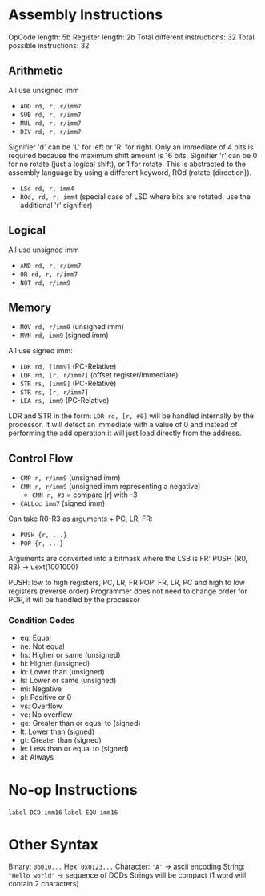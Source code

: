 # Assembly Instructions

OpCode length: 5b
Register length: 2b
Total different instructions: 32
Total possible instructions: 32

## Arithmetic

All use unsigned imm

- `ADD rd, r, r/imm7`
- `SUB rd, r, r/imm7`
- `MUL rd, r, r/imm7`
- `DIV rd, r, r/imm7`

Signifier 'd' can be 'L' for left or 'R' for right. Only an immediate of 4 bits is required because the maximum shift amount is 16 bits.
Signifier 'r' can be 0 for no rotate (just a logical shift), or 1 for rotate. This is abstracted to the assembly language by using a different keyword, ROd (rotate {direction}).

- `LSd rd, r, imm4`
- `ROd, rd, r, imm4` (special case of LSD where bits are rotated, use the additional 'r' signifier)

## Logical

All use unsigned imm

- `AND rd, r, r/imm7`
- `OR rd, r, r/imm7`
- `NOT rd, r/imm9`

## Memory

- `MOV rd, r/imm9` (unsigned imm)
- `MVN rd, imm9` (signed imm)

All use signed imm:

- `LDR rd, [imm9]` (PC-Relative)
- `LDR rd, [r, r/imm7]` (offset register/immediate)
- `STR rs, [imm9]` (PC-Relative)
- `STR rs, [r, r/imm7]`
- `LEA rs, imm9` (PC-Relative)

LDR and STR in the form: `LDR rd, [r, #0]` will be handled internally by the processor. It will detect an immediate with a value of 0 and instead of performing the add operation it will just load directly from the address.

## Control Flow

- `CMP r, r/imm9` (unsigned imm)
- `CMN r, r/imm9` (unsigned imm representing a negative)
  - `CMN r, #3` = compare [r] with -3
- `CALLcc imm7` (signed imm)

Can take R0-R3 as arguments + PC, LR, FR:

- `PUSH {r, ...}`
- `POP {r, ...}`

Arguments are converted into a bitmask where the LSB is FR:
PUSH {R0, R3} -> uext(1001000)

PUSH: low to high registers, PC, LR, FR
POP: FR, LR, PC and high to low registers (reverse order)
Programmer does not need to change order for POP, it will be handled by the processor

### Condition Codes

- eq: Equal
- ne: Not equal
- hs: Higher or same (unsigned)
- hi: Higher (unsigned)
- lo: Lower than (unsigned)
- ls: Lower or same (unsigned)
- mi: Negative
- pl: Positive or 0
- vs: Overflow
- vc: No overflow
- ge: Greater than or equal to (signed)
- lt: Lower than (signed)
- gt: Greater than (signed)
- le: Less than or equal to (signed)
- al: Always

# No-op Instructions

`label DCD imm16`
`label EQU imm16`

# Other Syntax

Binary: `0b010...`
Hex: `0x0123...`
Character: `'A'` -> ascii encoding
String: `"Hello world"` -> sequence of DCDs
Strings will be compact (1 word will contain 2 characters)
